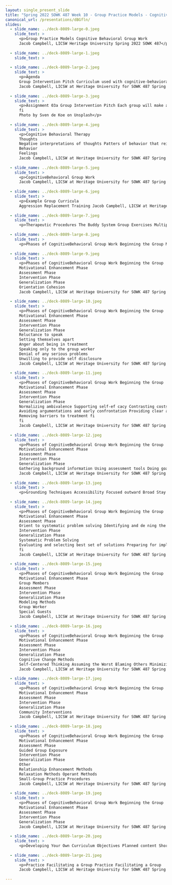 ```yaml
---
layout: single_present_slide
title: "Spring 2022 SOWK 487 Week 10 - Group Practice Models - Cognitive Behavioral Group Work"
canonical_url: /presentations/dBGfln/
slides:
  - slide_name: ../deck-8089-large-0.jpeg
    slide_text: >
      <p>Group Practice Models Cognitive Behavioral Group Work
      Jacob Campbell, LICSW Heritage University Spring 2022 SOWK 487</p>
      
  - slide_name: ../deck-8089-large-1.jpeg
    slide_text: >
      
  - slide_name: ../deck-8089-large-2.jpeg
    slide_text: >
      <p>Agenda
      Group Intervention Pitch Curriculum used with cognitive-behavioral group work Phases of the group process Implementation of a group
      Jacob Campbell, LICSW at Heritage University for SOWK 487 Spring 2022</p>
      
  - slide_name: ../deck-8089-large-3.jpeg
    slide_text: >
      <p>Assignment 03a Group Intervention Pitch Each group will make a short informal pitch for the group they plan to facilitate. As a group, students will share with their classmates their plan to implement their group (i.e., when and where) and the content they will do for their groups. These presentations should not be longer than ve minutes.
      fi
      Photo by Sven de Koe on Unsplash</p>
      
  - slide_name: ../deck-8089-large-4.jpeg
    slide_text: >
      <p>Cognitive Behavioral Therapy
      Thoughts
      Negative interpretations of thoughts Patters of behavior that reinforce distorted thinking Develop alternate ways of thinking
      Behavior
      Feelings
      Jacob Campbell, LICSW at Heritage University for SOWK 487 Spring 2022</p>
      
  - slide_name: ../deck-8089-large-5.jpeg
    slide_text: >
      <p>CognitiveBehavioral Group Work
      Jacob Campbell, LICSW at Heritage University for SOWK 487 Spring 2022</p>
      
  - slide_name: ../deck-8089-large-6.jpeg
    slide_text: >
      <p>Example Group Curricula
      Aggression Replacement Training Jacob Campbell, LICSW at Heritage University for SOWK 487 Spring 2022</p>
      
  - slide_name: ../deck-8089-large-7.jpeg
    slide_text: >
      <p>Therapeutic Procedures The Buddy System Group Exercises Multiple Modeling Group Feedback Group Brainstorming Mutual Reinforcement Jacob Campbell, LICSW at Heritage University for SOWK 487 Spring 2022</p>
      
  - slide_name: ../deck-8089-large-8.jpeg
    slide_text: >
      <p>Phases of CognitiveBehavioral Group Work Beginning the Group Motivational Enhancement Phase Assessment Phase Intervention Phase Generalization Phase Jacob Campbell, LICSW at Heritage University for SOWK 487 Spring 2022</p>
      
  - slide_name: ../deck-8089-large-9.jpeg
    slide_text: >
      <p>Phases of CognitiveBehavioral Group Work Beginning the Group
      Motivational Enhancement Phase
      Assessment Phase
      Intervention Phase
      Generalization Phase
      Orientation Cohesion
      Jacob Campbell, LICSW at Heritage University for SOWK 487 Spring 2022</p>
      
  - slide_name: ../deck-8089-large-10.jpeg
    slide_text: >
      <p>Phases of CognitiveBehavioral Group Work Beginning the Group
      Motivational Enhancement Phase
      Assessment Phase
      Intervention Phase
      Generalization Phase
      Reluctance to speak
      Setting themselves apart
      Anger about being in treatment
      Speaking only to the group worker
      Denial of any serious problems
      Unwilling to provide self disclosure
      Jacob Campbell, LICSW at Heritage University for SOWK 487 Spring 2022</p>
      
  - slide_name: ../deck-8089-large-11.jpeg
    slide_text: >
      <p>Phases of CognitiveBehavioral Group Work Beginning the Group
      Motivational Enhancement Phase
      Assessment Phase
      Intervention Phase
      Generalization Phase
      Normalizing ambivalence Supporting self-ef cacy Contrasting costs and bene ts of changing or resolving problems Eliciting and reinforcing selfmotivational statements
      Avoiding argumentations and early confrontation Providing clear advice Delivering continued feedback
      Removing barriers to treatment fi
      fi
      Jacob Campbell, LICSW at Heritage University for SOWK 487 Spring 2022</p>
      
  - slide_name: ../deck-8089-large-12.jpeg
    slide_text: >
      <p>Phases of CognitiveBehavioral Group Work Beginning the Group
      Motivational Enhancement Phase
      Assessment Phase
      Intervention Phase
      Generalization Phase
      Gathering background information Using assessment tools Doing goal setting
      Jacob Campbell, LICSW at Heritage University for SOWK 487 Spring 2022</p>
      
  - slide_name: ../deck-8089-large-13.jpeg
    slide_text: >
      <p>Grounding Techniques Accessibility Focused outward Broad Stay neutral Present focused Not relaxation training Scaling</p>
      
  - slide_name: ../deck-8089-large-14.jpeg
    slide_text: >
      <p>Phases of CognitiveBehavioral Group Work Beginning the Group
      Motivational Enhancement Phase
      Assessment Phase
      Orient to systematic problem solving Identifying and de ning the problem and resources Generating alternative solutions
      Intervention Phase
      Generalization Phase
      Systematic Problem Solving
      Evaluating and selecting best set of solutions Preparing for implementation, and evaluating outcomes
      fi
      Jacob Campbell, LICSW at Heritage University for SOWK 487 Spring 2022</p>
      
  - slide_name: ../deck-8089-large-15.jpeg
    slide_text: >
      <p>Phases of CognitiveBehavioral Group Work Beginning the Group
      Motivational Enhancement Phase
      Group Members
      Assessment Phase
      Intervention Phase
      Generalization Phase
      Modeling Methods
      Group Worker
      Special Guests
      Jacob Campbell, LICSW at Heritage University for SOWK 487 Spring 2022</p>
      
  - slide_name: ../deck-8089-large-16.jpeg
    slide_text: >
      <p>Phases of CognitiveBehavioral Group Work Beginning the Group
      Motivational Enhancement Phase
      Assessment Phase
      Intervention Phase
      Generalization Phase
      Cognitive Change Methods
      Self-Centered Thinking Assuming the Worst Blaming Others Minimizing / Mislabeling
      Jacob Campbell, LICSW at Heritage University for SOWK 487 Spring 2022</p>
      
  - slide_name: ../deck-8089-large-17.jpeg
    slide_text: >
      <p>Phases of CognitiveBehavioral Group Work Beginning the Group
      Motivational Enhancement Phase
      Assessment Phase
      Intervention Phase
      Generalization Phase
      Community Interventions
      Jacob Campbell, LICSW at Heritage University for SOWK 487 Spring 2022</p>
      
  - slide_name: ../deck-8089-large-18.jpeg
    slide_text: >
      <p>Phases of CognitiveBehavioral Group Work Beginning the Group
      Motivational Enhancement Phase
      Assessment Phase
      Guided Group Exposure
      Intervention Phase
      Generalization Phase
      Other
      Relationship Enhancement Methods
      Relaxation Methods Operant Methods
      Small-Group Practice Procedures
      Jacob Campbell, LICSW at Heritage University for SOWK 487 Spring 2022</p>
      
  - slide_name: ../deck-8089-large-19.jpeg
    slide_text: >
      <p>Phases of CognitiveBehavioral Group Work Beginning the Group
      Motivational Enhancement Phase
      Assessment Phase
      Intervention Phase
      Generalization Phase
      Jacob Campbell, LICSW at Heritage University for SOWK 487 Spring 2022</p>
      
  - slide_name: ../deck-8089-large-20.jpeg
    slide_text: >
      <p>Developing Your Own Curriculum Objectives Planned content Short descriptions In-depth details Verbatim discussion Tasks or roles Jacob Campbell, LICSW at Heritage University for SOWK 487 Spring 2022</p>
      
  - slide_name: ../deck-8089-large-21.jpeg
    slide_text: >
      <p>Practice Facilitating a Group Practice Facilitating a Group
      Jacob Campbell, LICSW at Heritage University for SOWK 487 Spring 2022</p>
      
---
```

